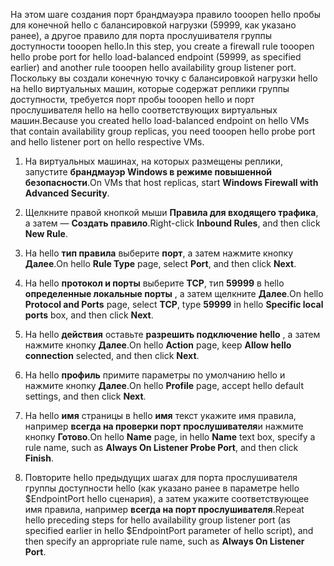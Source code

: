 <span data-ttu-id="7db1b-101">На этом шаге создания порт брандмауэра правило tooopen hello пробы для конечной hello с балансировкой нагрузки (59999, как указано ранее), а другое правило для порта прослушивателя группы доступности tooopen hello.</span><span class="sxs-lookup"><span data-stu-id="7db1b-101">In this step, you create a firewall rule tooopen hello probe port for hello load-balanced endpoint (59999, as specified earlier) and another rule tooopen hello availability group listener port.</span></span> <span data-ttu-id="7db1b-102">Поскольку вы создали конечную точку с балансировкой нагрузки hello на hello виртуальных машин, которые содержат реплики группы доступности, требуется порт пробы tooopen hello и порт прослушивателя hello на hello соответствующих виртуальных машин.</span><span class="sxs-lookup"><span data-stu-id="7db1b-102">Because you created hello load-balanced endpoint on hello VMs that contain availability group replicas, you need tooopen hello probe port and hello listener port on hello respective VMs.</span></span>

1. <span data-ttu-id="7db1b-103">На виртуальных машинах, на которых размещены реплики, запустите **брандмауэр Windows в режиме повышенной безопасности**.</span><span class="sxs-lookup"><span data-stu-id="7db1b-103">On VMs that host replicas, start **Windows Firewall with Advanced Security**.</span></span>

2. <span data-ttu-id="7db1b-104">Щелкните правой кнопкой мыши **Правила для входящего трафика**, а затем — **Создать правило**.</span><span class="sxs-lookup"><span data-stu-id="7db1b-104">Right-click **Inbound Rules**, and then click **New Rule**.</span></span>

3. <span data-ttu-id="7db1b-105">На hello **тип правила** выберите **порт**, а затем нажмите кнопку **Далее**.</span><span class="sxs-lookup"><span data-stu-id="7db1b-105">On hello **Rule Type** page, select **Port**, and then click **Next**.</span></span>

4. <span data-ttu-id="7db1b-106">На hello **протокол и порты** выберите **TCP**, тип **59999** в hello **определенные локальные порты** , а затем щелкните **Далее**.</span><span class="sxs-lookup"><span data-stu-id="7db1b-106">On hello **Protocol and Ports** page, select **TCP**, type **59999** in hello **Specific local ports** box, and then click **Next**.</span></span>

5. <span data-ttu-id="7db1b-107">На hello **действия** оставьте **разрешить подключение hello** , а затем нажмите кнопку **Далее**.</span><span class="sxs-lookup"><span data-stu-id="7db1b-107">On hello **Action** page, keep **Allow hello connection** selected, and then click **Next**.</span></span>

6. <span data-ttu-id="7db1b-108">На hello **профиль** примите параметры по умолчанию hello и нажмите кнопку **Далее**.</span><span class="sxs-lookup"><span data-stu-id="7db1b-108">On hello **Profile** page, accept hello default settings, and then click **Next**.</span></span>

7. <span data-ttu-id="7db1b-109">На hello **имя** страницы в hello **имя** текст укажите имя правила, например **всегда на проверки порт прослушивателя**и нажмите кнопку **Готово**.</span><span class="sxs-lookup"><span data-stu-id="7db1b-109">On hello **Name** page, in hello **Name** text box, specify a rule name, such as **Always On Listener Probe Port**, and then click **Finish**.</span></span>

8. <span data-ttu-id="7db1b-110">Повторите hello предыдущих шагах для порта прослушивателя группы доступности hello (как указано ранее в параметре hello $EndpointPort hello сценария), а затем укажите соответствующее имя правила, например **всегда на порт прослушивателя**.</span><span class="sxs-lookup"><span data-stu-id="7db1b-110">Repeat hello preceding steps for hello availability group listener port (as specified earlier in hello $EndpointPort parameter of hello script), and then specify an appropriate rule name, such as **Always On Listener Port**.</span></span>

